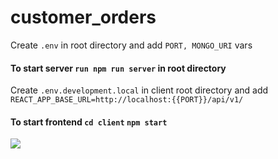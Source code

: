# customer_orders

Create `.env` in root directory and add `PORT, MONGO_URI` vars    
#### To start server `run npm run server` in root directory  


Create `.env.development.local` in client root directory and add `REACT_APP_BASE_URL=http://localhost:{{PORT}}/api/v1/ ` 
#### To start frontend `cd client` `npm start`  

![](https://res.cloudinary.com/dnkftif1n/image/upload/v1620065531/projectsGitHUB/2021-05-03_20-10-11_wxcsgr.png)  
